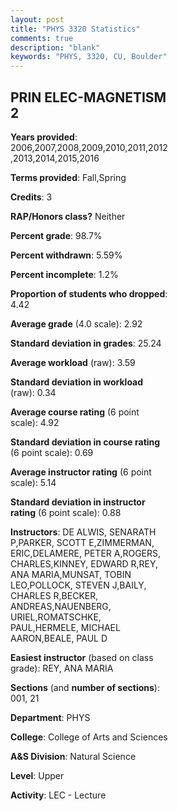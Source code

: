 ```yaml
---
layout: post
title: "PHYS 3320 Statistics"
comments: true
description: "blank"
keywords: "PHYS, 3320, CU, Boulder"
--- 
```

<head>
<script src="https://ajax.googleapis.com/ajax/libs/jquery/2.1.3/jquery.min.js"></script>
<script src="https://dl.dropboxusercontent.com/s/pc42nxpaw1ea4o9/highcharts.js?dl=0"></script>
<!-- <script src="../assets/js/highcharts.js"></script> -->
<style type="text/css">@font-face {
	font-family: "Bebas Neue";
	src: url(https://www.filehosting.org/file/details/544349/BebasNeue%20Regular.otf) format("opentype");
	}
	h1.Bebas { 
		font-family: "Bebas Neue", Verdana, Tahoma;
	}
</style>
</head>
<body>
	<div id="container" style="float: right; width: 45%; height: 88%; margin-left: 2.5%; margin-right: 2.5%;"></div>
	<script language="JavaScript">
		$(document).ready(function() {
		var chart = {type: 'column'};
		var title = {text: 'Grade Distribution'};
		var xAxis = {categories: ['A','B','C','D','F'],crosshair: true};
		var yAxis = {min: 0,title: {text: 'Percentage'}};
		var tooltip = {headerFormat: '<center><b><span style="font-size:20px">{point.key}</span></b></center>',
		               pointFormat: '<td style="padding:0"><b>{point.y:.1f}%</b></td>',
		               footerFormat: '</table>',shared: true,useHTML: true};
		var plotOptions = {column: {pointPadding: 0.0,borderWidth: 0}};  
		var credits = {enabled: false};var series= [{name: 'Percent',data: [34.89,34.43,24.0,5.15,1.52,]}];
		var json = {};
		json.chart = chart;
		json.title = title;
		json.tooltip = tooltip;
		json.xAxis = xAxis;
		json.yAxis = yAxis;  
		json.series = series;
		json.plotOptions = plotOptions;  
		json.credits = credits;
		$('#container').highcharts(json);
	});
	</script>
</body>
			   
## PRIN ELEC-MAGNETISM 2

**Years provided**: 2006,2007,2008,2009,2010,2011,2012,2013,2014,2015,2016

**Terms provided**: Fall,Spring

**Credits**: 3

**RAP/Honors class?** Neither

**Percent grade**: 98.7%

**Percent withdrawn**: 5.59%

**Percent incomplete**: 1.2%

**Proportion of students who dropped**: 4.42

**Average grade** (4.0 scale): 2.92

**Standard deviation in grades**: 25.24

**Average workload** (raw): 3.59

**Standard deviation in workload** (raw): 0.34

**Average course rating** (6 point scale): 4.92

**Standard deviation in course rating** (6 point scale): 0.69

**Average instructor rating** (6 point scale): 5.14

**Standard deviation in instructor rating** (6 point scale): 0.88

**Instructors**: DE ALWIS, SENARATH P,PARKER, SCOTT E,ZIMMERMAN, ERIC,DELAMERE, PETER A,ROGERS, CHARLES,KINNEY, EDWARD R,REY, ANA MARIA,MUNSAT, TOBIN LEO,POLLOCK, STEVEN J,BAILY, CHARLES R,BECKER, ANDREAS,NAUENBERG, URIEL,ROMATSCHKE, PAUL,HERMELE, MICHAEL AARON,BEALE, PAUL D

**Easiest instructor** (based on class grade): REY, ANA MARIA

**Sections** (and **number of sections**): 001, 21

**Department**: PHYS

**College**: College of Arts and Sciences

**A&S Division**: Natural Science

**Level**: Upper

**Activity**: LEC - Lecture